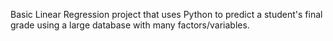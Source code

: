 Basic Linear Regression project that uses Python to predict a student's final grade using a large database with many factors/variables.
